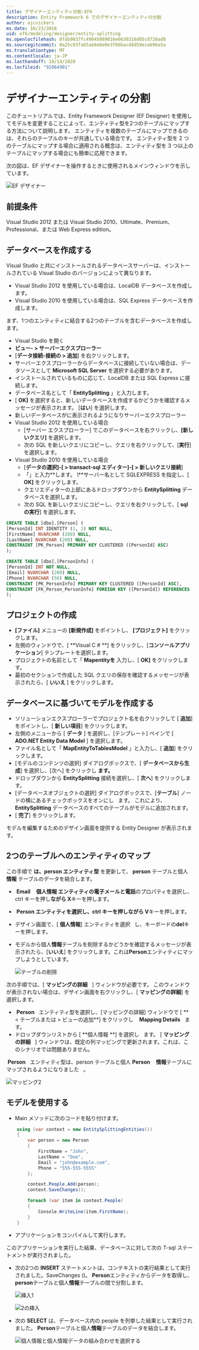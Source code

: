 ```yaml
---
title: デザイナーエンティティ分割-EF6
description: Entity Framework 6 でのデザイナーエンティティの分割
author: ajcvickers
ms.date: 10/23/2016
uid: ef6/modeling/designer/entity-splitting
ms.openlocfilehash: 8fdb9037fc49045089016e6630316d05c8726ad8
ms.sourcegitcommit: 0a25c03fa65ae6e0e0e3f66bac48d59eceb96a5a
ms.translationtype: MT
ms.contentlocale: ja-JP
ms.lasthandoff: 10/14/2020
ms.locfileid: "92064901"
---
```

# <a name="designer-entity-splitting"></a>デザイナーエンティティの分割
このチュートリアルでは、Entity Framework Designer (EF Designer) を使用してモデルを変更することによって、エンティティ型を2つのテーブルにマップする方法について説明します。 エンティティを複数のテーブルにマップできるのは、それらのテーブルのキーが共通している場合です。 エンティティ型を 2 つのテーブルにマップする場合に適用される概念は、エンティティ型を 3 つ以上のテーブルにマップする場合にも簡単に応用できます。

次の図は、EF デザイナーを操作するときに使用されるメインウィンドウを示しています。

![EF デザイナー](~/ef6/media/efdesigner.png)

## <a name="prerequisites"></a>前提条件

Visual Studio 2012 または Visual Studio 2010、Ultimate、Premium、Professional、または Web Express edition。

## <a name="create-the-database"></a>データベースを作成する

Visual Studio と共にインストールされるデータベースサーバーは、インストールされている Visual Studio のバージョンによって異なります。

-   Visual Studio 2012 を使用している場合は、LocalDB データベースを作成します。
-   Visual Studio 2010 を使用している場合は、SQL Express データベースを作成します。

まず、1つのエンティティに結合する2つのテーブルを含むデータベースを作成します。

-   Visual Studio を開く
-   **ビュー- &gt; サーバーエクスプローラー**
-   [**データ接続-接続の &gt; 追加**] を右クリックします。
-   サーバーエクスプローラーからデータベースに接続していない場合は、データソースとして **Microsoft SQL Server** を選択する必要があります。
-   インストールされているものに応じて、LocalDB または SQL Express に接続します。
-   データベース名として「 **EntitySplitting** 」と入力します。
-   [ **OK]** を選択すると、新しいデータベースを作成するかどうかを確認するメッセージが表示されます。 [**はい**] を選択します。
-   新しいデータベースがに表示されるようになりサーバーエクスプローラー
-   Visual Studio 2012 を使用している場合
    -   [サーバー エクスプローラー] でこのデータベースを右クリックし、**[新しいクエリ]** を選択します。
    -   次の SQL を新しいクエリにコピーし、クエリを右クリックして、[**実行**] を選択します。
-   Visual Studio 2010 を使用している場合
    -   [**データの選択]-[ &gt; transact-sql エディター]-[ &gt; 新しいクエリ接続**]
    -   「」と入力**します。 \\**サーバー名として SQLEXPRESS を指定し、[ **OK]** をクリックします。
    -   クエリエディターの上部にあるドロップダウンから **EntitySplitting** データベースを選択します。
    -   次の SQL を新しいクエリにコピーし、クエリを右クリックして、[ **sql の実行**] を選択します。

``` SQL
CREATE TABLE [dbo].[Person] (
[PersonId] INT IDENTITY (1, 1) NOT NULL,
[FirstName] NVARCHAR (200) NULL,
[LastName] NVARCHAR (200) NULL,
CONSTRAINT [PK_Person] PRIMARY KEY CLUSTERED ([PersonId] ASC)
);

CREATE TABLE [dbo].[PersonInfo] (
[PersonId] INT NOT NULL,
[Email] NVARCHAR (200) NULL,
[Phone] NVARCHAR (50) NULL,
CONSTRAINT [PK_PersonInfo] PRIMARY KEY CLUSTERED ([PersonId] ASC),
CONSTRAINT [FK_Person_PersonInfo] FOREIGN KEY ([PersonId]) REFERENCES [dbo].[Person] ([PersonId]) ON DELETE CASCADE
);
```

## <a name="create-the-project"></a>プロジェクトの作成

-   **[ファイル]** メニューの **[新規作成]** をポイントし、 **[プロジェクト]** をクリックします。
-   左側のウィンドウで、[ **Visual C \# **] をクリックし、[**コンソールアプリケーション**] テンプレートを選択します。
-   プロジェクトの名前として「 **Mapentityを** 入力し、[ **OK]** をクリックします。
-   最初のセクションで作成した SQL クエリの保存を確認するメッセージが表示されたら、[ **いいえ** ] をクリックします。

## <a name="create-a-model-based-on-the-database"></a>データベースに基づいてモデルを作成する

-   ソリューションエクスプローラーでプロジェクト名を右クリックして [ **追加**] をポイントし、[ **新しい項目**] をクリックします。
-   左側のメニューから [ **データ** ] を選択し、[テンプレート] ペインで [ **ADO.NET Entity Data Model** ] を選択します。
-   ファイル名として「 **MapEntityToTablesModel** 」と入力し、[ **追加**] をクリックします。
-   [モデルのコンテンツの選択] ダイアログボックスで、[ **データベースから生成**] を選択し、[次へ] をクリックし **ます。**
-   ドロップダウンから **EntitySplitting** 接続を選択し、[ **次へ**] をクリックします。
-   [データベースオブジェクトの選択] ダイアログボックスで、[**テーブル**] ノードの横にあるチェックボックスをオンにし   ます。
    これにより、 **EntitySplitting** データベースのすべてのテーブルがモデルに追加されます。
-   [ **完了**] をクリックします。

モデルを編集するためのデザイン画面を提供する Entity Designer が表示されます。

## <a name="map-an-entity-to-two-tables"></a>2つのテーブルへのエンティティのマップ

この手順で **は、person エンティティ型** を更新して、 **person** テーブルと個人 **情報** テーブルのデータを結合します。

-    **Email**    **個人情報 **エンティティの電子メールと**電話**のプロパティを選択し、ctrl キーを押し**ながら X**キーを押します。
-    **Person **エンティティを選択し、ctrl キーを押し**ながら V**キーを押します。
-   デザイン画面で、[ **個人情報**] エンティティを選択   し、キーボードの**del**キーを押します。
-   モデルから個人**情報**テーブルを削除するかどうかを確認するメッセージが表示されたら、[**いいえ**] をクリックします。これは**Person**エンティティにマップしようとしています。

    ![テーブルの削除](~/ef6/media/deletetables.png)

次の手順では、[ **マッピングの詳細**   ] ウィンドウが必要です。 このウィンドウが表示されない場合は、デザイン画面を右クリックし、[ **マッピングの詳細**] を選択します。

-    **Person**   エンティティ型を選択し、[マッピングの詳細] ウィンドウで [ ** &lt; テーブルまたは &gt; ビューの追加**] をクリックし    **Mapping Details**   ます。
-   ドロップダウンリストから [ **個人情報 **] を選択し   ます。
    [ **マッピングの詳細**   ] ウィンドウは、既定の列マッピングで更新されます。これは、このシナリオでは問題ありません。

 **Person**   エンティティ型は、person テーブルと個人 **Person**    **情報**テーブルにマップされるようになりました   。

![マッピング2](~/ef6/media/mapping2.png)

## <a name="use-the-model"></a>モデルを使用する

-   Main メソッドに次のコードを貼り付けます。

``` csharp
    using (var context = new EntitySplittingEntities())
    {
        var person = new Person
        {
            FirstName = "John",
            LastName = "Doe",
            Email = "john@example.com",
            Phone = "555-555-5555"
        };

        context.People.Add(person);
        context.SaveChanges();

        foreach (var item in context.People)
        {
            Console.WriteLine(item.FirstName);
        }
    }
```

-   アプリケーションをコンパイルして実行します。

このアプリケーションを実行した結果、データベースに対して次の T-sql ステートメントが実行されました。 

-   次の2つの **INSERT** ステートメントは、コンテキストの実行結果として実行されました。SaveChanges ()。 **Person**エンティティからデータを取得し、 **person**テーブルと個人**情報**テーブルの間で分割します。

    ![挿入1](~/ef6/media/insert1.png)

    ![2の挿入](~/ef6/media/insert2.png)
-   次の **SELECT** は、データベース内の people を列挙した結果として実行されました。 **Person**テーブルと個人**情報**テーブルのデータを結合します。

    ![個人情報と個人情報データの組み合わせを選択する](~/ef6/media/select.png)
